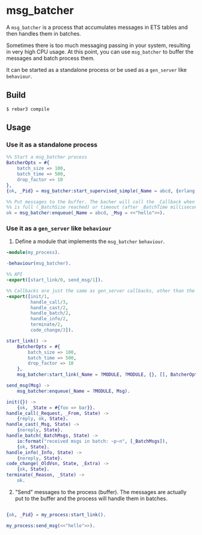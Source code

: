 msg_batcher
=====

A `msg_batcher` is a process that accumulates messages in ETS tables and then
handles them in batches.

Sometimes there is too much messaging passing in your system, resulting in very high CPU usage.
At this point, you can use `msg_batcher` to buffer the messages and batch process them.

It can be started as a standalone process or be used as a `gen_server` like `behaviour`.

Build
-----

    $ rebar3 compile

Usage
-----

### Use it as a standalone process

```erlang
%% Start a msg_batcher process
BatcherOpts = #{
    batch_size => 100,
    batch_time => 500,
    drop_factor => 10
},
{ok, _Pid} = msg_batcher:start_supervised_simple(_Name = abcd, {erlang, display, []}, BatcherOpts).

%% Put messages to the buffer. The bacher will call the _Callback when the buffer
%% is full (_BatchSize reached) or timeout (after _BatchTime milliseconds).
ok = msg_batcher:enqueue(_Name = abcd, _Msg = <<"hello">>).
```

### Use it as a `gen_server` like `behaviour`

1. Define a module that implements the `msg_batcher` `behaviour`.

```erlang
-module(my_process).

-behaviour(msg_batcher).

%% API
-export([start_link/0, send_msg/1]).

%% Callbacks are just the same as gen_server callbacks, other than the handle_batch/2.
-export([init/1,
         handle_call/3,
         handle_cast/2,
         handle_batch/2,
         handle_info/2,
         terminate/2,
         code_change/3]).

start_link() ->
    BatcherOpts = #{
        batch_size => 100,
        batch_time => 500,
        drop_factor => 10
    },
    msg_batcher:start_link(_Name = ?MODULE, ?MODULE, {}, [], BatcherOpts).

send_msg(Msg) ->
    msg_batcher:enqueue(_Name = ?MODULE, Msg).

init({}) ->
    {ok, _State = #{foo => bar}}.
handle_call(_Request, _From, State) ->
    {reply, ok, State}.
handle_cast(_Msg, State) ->
    {noreply, State}.
handle_batch(_BatchMsgs, State) ->
    io:format("received msgs in batch: ~p~n", [_BatchMsgs]),
    {ok, State}.
handle_info(_Info, State) ->
    {noreply, State}.
code_change(_OldVsn, State, _Extra) ->
    {ok, State}.
terminate(_Reason, _State) ->
    ok.
```

2. "Send" messages to the process (buffer). The messages are actually put to the buffer
   and the process will handle them in batches.

```erlang

{ok, _Pid} = my_process:start_link().

my_process:send_msg(<<"hello">>).

```
